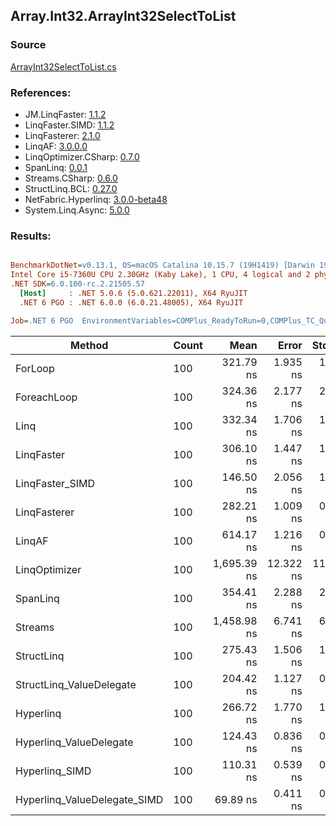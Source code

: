 ﻿## Array.Int32.ArrayInt32SelectToList

### Source
[ArrayInt32SelectToList.cs](../LinqBenchmarks/Array/Int32/ArrayInt32SelectToList.cs)

### References:
- JM.LinqFaster: [1.1.2](https://www.nuget.org/packages/JM.LinqFaster/1.1.2)
- LinqFaster.SIMD: [1.1.2](https://www.nuget.org/packages/LinqFaster.SIMD/1.0.3)
- LinqFasterer: [2.1.0](https://www.nuget.org/packages/LinqFasterer/2.1.0)
- LinqAF: [3.0.0.0](https://www.nuget.org/packages/LinqAF/3.0.0.0)
- LinqOptimizer.CSharp: [0.7.0](https://www.nuget.org/packages/LinqOptimizer.CSharp/0.7.0)
- SpanLinq: [0.0.1](https://www.nuget.org/packages/SpanLinq/0.0.1)
- Streams.CSharp: [0.6.0](https://www.nuget.org/packages/Streams.CSharp/0.6.0)
- StructLinq.BCL: [0.27.0](https://www.nuget.org/packages/StructLinq/0.27.0)
- NetFabric.Hyperlinq: [3.0.0-beta48](https://www.nuget.org/packages/NetFabric.Hyperlinq/3.0.0-beta48)
- System.Linq.Async: [5.0.0](https://www.nuget.org/packages/System.Linq.Async/5.0.0)

### Results:
``` ini

BenchmarkDotNet=v0.13.1, OS=macOS Catalina 10.15.7 (19H1419) [Darwin 19.6.0]
Intel Core i5-7360U CPU 2.30GHz (Kaby Lake), 1 CPU, 4 logical and 2 physical cores
.NET SDK=6.0.100-rc.2.21505.57
  [Host]     : .NET 5.0.6 (5.0.621.22011), X64 RyuJIT
  .NET 6 PGO : .NET 6.0.0 (6.0.21.48005), X64 RyuJIT

Job=.NET 6 PGO  EnvironmentVariables=COMPlus_ReadyToRun=0,COMPlus_TC_QuickJitForLoops=1,COMPlus_TieredPGO=1  Runtime=.NET 6.0  

```
|                       Method | Count |        Mean |     Error |    StdDev |        Ratio | RatioSD |  Gen 0 | Allocated |
|----------------------------- |------ |------------:|----------:|----------:|-------------:|--------:|-------:|----------:|
|                      ForLoop |   100 |   321.79 ns |  1.935 ns |  1.715 ns |     baseline |         | 0.5660 |   1,184 B |
|                  ForeachLoop |   100 |   324.36 ns |  2.177 ns |  2.036 ns | 1.01x slower |   0.01x | 0.5660 |   1,184 B |
|                         Linq |   100 |   332.34 ns |  1.706 ns |  1.596 ns | 1.03x slower |   0.01x | 0.2408 |     504 B |
|                   LinqFaster |   100 |   306.10 ns |  1.447 ns |  1.283 ns | 1.05x faster |   0.01x | 0.4206 |     880 B |
|              LinqFaster_SIMD |   100 |   146.50 ns |  2.056 ns |  1.923 ns | 2.20x faster |   0.03x | 0.4208 |     880 B |
|                 LinqFasterer |   100 |   282.21 ns |  1.009 ns |  0.788 ns | 1.14x faster |   0.01x | 0.4206 |     880 B |
|                       LinqAF |   100 |   614.17 ns |  1.216 ns |  0.950 ns | 1.91x slower |   0.01x | 0.5655 |   1,184 B |
|                LinqOptimizer |   100 | 1,695.39 ns | 12.322 ns | 11.526 ns | 5.27x slower |   0.04x | 4.4365 |   9,290 B |
|                     SpanLinq |   100 |   354.41 ns |  2.288 ns |  2.028 ns | 1.10x slower |   0.01x | 0.2179 |     456 B |
|                      Streams |   100 | 1,458.98 ns |  6.741 ns |  6.306 ns | 4.53x slower |   0.03x | 0.7534 |   1,576 B |
|                   StructLinq |   100 |   275.43 ns |  1.506 ns |  1.335 ns | 1.17x faster |   0.01x | 0.2484 |     520 B |
|     StructLinq_ValueDelegate |   100 |   204.42 ns |  1.127 ns |  0.880 ns | 1.58x faster |   0.01x | 0.2370 |     496 B |
|                    Hyperlinq |   100 |   266.72 ns |  1.770 ns |  1.656 ns | 1.21x faster |   0.01x | 0.2179 |     456 B |
|      Hyperlinq_ValueDelegate |   100 |   124.43 ns |  0.836 ns |  0.741 ns | 2.59x faster |   0.02x | 0.2179 |     456 B |
|               Hyperlinq_SIMD |   100 |   110.31 ns |  0.539 ns |  0.504 ns | 2.92x faster |   0.02x | 0.2180 |     456 B |
| Hyperlinq_ValueDelegate_SIMD |   100 |    69.89 ns |  0.411 ns |  0.384 ns | 4.60x faster |   0.04x | 0.2180 |     456 B |

